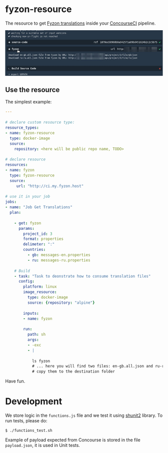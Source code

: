 # fyzon-resource

The resource to get [Fyzon translations](https://github.com/w32blaster/fyzon) inside your [ConcourseCI](http://concourse.ci/) pipeline.

![Fyzon resource ConcourseCI Screenshot](https://raw.githubusercontent.com/w32blaster/fyzon-resource/master/img/screenshot1.jpg)

## Use the resource

The simplest example:

```yml
---

# declare custom resource type:
resource_types:
- name: fyzon-resource
  type: docker-image
  source:
    repository: <here will be public repo name, TODO>
    
# declare resource
resources:
- name: fyzon
  type: fyzon-resource
  source:
     url: "http://ci.my.fyzon.host"

# use it in your job
jobs:
- name: "Job Get Translations"
  plan:

    - get: fyzon
      params:
        project_id: 3
        format: properties
        delimeter: ":"
        countries:
          - gb: messages-en.properties
          - ru: messages-ru.properties

    # Build
    - task: "Task to deonstrate how to consume translation files"
      config:
        platform: linux
        image_resource:
          type: docker-image
          source: {repository: "alpine"}

        inputs:
        - name: fyzon

        run:
          path: sh
          args:
          - -exc
          - |
            
            ls fyzon        
            # ... here you will find two files: en-gb.all.json and ru-ru.all.json
            # copy them to the destination folder

```

Have fun.

# Development

We store logic in the `functions.js` file and we test it using [shunit2](https://github.com/kward/shunit2) library. To run tests, please do:

```
$ ./functions_test.sh
```

Example of payload expected from Concourse is stored in the file `payload.json`, it is used in Unit tests.
